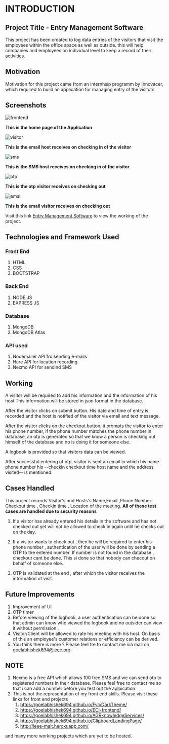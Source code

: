 # INTRODUCTION

## Project Title - Entry Management Software

This project has been created to log data entries of the visitors that visit the employees within the office space as well as outside. 
this will help companies and employees on individual level to keep a record of their activities. 

## Motivation 

Motivation for this project came from an internhsip programm by Innovacer, which required to build an application for managing entry of the visitors

## Screenshots

![frontend](https://cdn1.imggmi.com/uploads/2019/12/1/8731ee1e966b0c76630ad892e9e48b1e-full.png)

**This is the home page of the Application**

![visitor](https://cdn1.imggmi.com/uploads/2019/12/1/aeaaabd1eb4f3893fbc26a9e31b9dcc2-full.png)

**This is the email host receives on checking in of the visitor**

![sms](https://cdn1.imggmi.com/uploads/2019/12/1/cbb4c51854d771ee70ef63913449816b-full.jpg?__cf_chl_jschl_tk__=457389240b43adf91287d6a2cbf3a4506ee76076-1575229781-0-AddQSoanNV6L-Bpj0iUXnOm-4YKs0Zbrc0kXOqBeCx5dLCMTP5dDWZonJ1H7BXqBfNctloCDNlxo1q0f5a2ACv4F-_K_FFlxZl4SRdnURZsCQNK35Tj1Xl0OP967_sJv6YtE-ocrekoi73XZsf0woQ0KlHRrB56EBT800RTGnxP4HkkPaKjgusdKIKXUl5_a22yaCofXaV2tbJ1EAcwMhdPgnqjX2wz2HkT-vDamk0jZcj1T5lrrH8EcnLiFfNVGquF159ZXMmFE7Uf8D_cybkHD5Ai9bp4XYrAlUQunHpI_N82a0rtwnou9Sah9tsPWL547SECuCaFhIDvKqci9Ssw)

**This is the SMS host receives on checking in of the visitor**

![otp](https://cdn1.imggmi.com/uploads/2019/12/1/14b8463271e6cb78fea3754cd358a2cf-full.jpg)

**This is the otp visitor receives on checking out**

![email](https://cdn1.imggmi.com/uploads/2019/12/1/4dfeffac1cc2a3f707410e5570b8228a-full.png)

**This is the email visitor receives on checking out**


Visit this link [Entry Management Software](https://entrymanagements.herokuapp.com/) to view the working of the project.

## Technologies and Framework Used 

 ### Front End 
 1. HTML
 2. CSS
 3. BOOTSTRAP

### Back End

 1. NODE.JS
 2. EXPRESS JS

### Database
 1. MongoDB
 2. MongoDB Atlas
 
 ### API used 
  1. Nodemailer API fro sending e-mails
  2. Here API for location recording
  3. Nexmo API for sendind SMS
  
  ##  Working

A visitor will be required to add his information and the information of his host This information will be stored in json format in the database.

After the visitor clicks on submit button. His date and time of entry is recorded and the host is notified of the visitor via email and text message.

After the visitor clicks on the checkout button, it prompts the visitor to enter his phone number, if the phone number matches the phone number in database, an otp is generated so that we know a person is checking out himself of the database  and no is doing it for someone else. 

A logbook is provided so that visitors data can be viewed. 

After successful entering of otp, visitor is sent an email in which his name phone number his --checkin checkout time host name and the address visited-- is mentioned. 

## Cases Handled

This project records Visitor's and Hosts's Name,Email ,Phone Number. Checkout time , Checkin time , Location of the meeting. 
**All of these test cases are handled due to security reasons**

1. If a visitor has already entered his details in the software and has not checked out yet will not be allowed to check in      again until he checks out on the day. 

2. If a visitor wants to check out , then he will be required to enter his phone number , authentication of the user will be      done by sending a OTP to the entered number. If number is not found in the database , checkout cant be done. This si done      so that nobody can checout on behalf of someone else. 

3. OTP is validated at the end , after which the visitor receives the information of visit.

## Future Improvements

1. Improvement of UI  
2. OTP timer 
3. Before viewing of the logbook, a user authentication can be done so that admin can know who viewed the logbook and no          outsider can view it without permission . 
4. Visitor/Client will be allowed to rate his meeting with his host. On basis of this an employee's customer relations or        efficiency can be derived. 
5. You think there is more ? Please feel fre to contact me via mail on goelabhishek694@ieee.org. 

## NOTE

1. Nexmo is a free API which allows 100 free SMS and we can send otp to registered numbers in their database. Please feel free    to contact me so that i can add a number before you test out the aplpication. 
2. This is not the representation of my front end skills. Please visit these links for front end projects 
    1. https://goelabhishek694.github.io/FyloDarkTheme/
    2. https://goelabhishek694.github.io/ECI-frontend/
    3. https://goelabhishek694.github.io/AGRknowledgeServices/
    4. https://goelabhishek694.github.io/ClipboardLandingPage/
    5. http://ieee-mait.herokuapp.com/
    
  and many more working projects which are yet to be hosted. 
  
  





  
  
